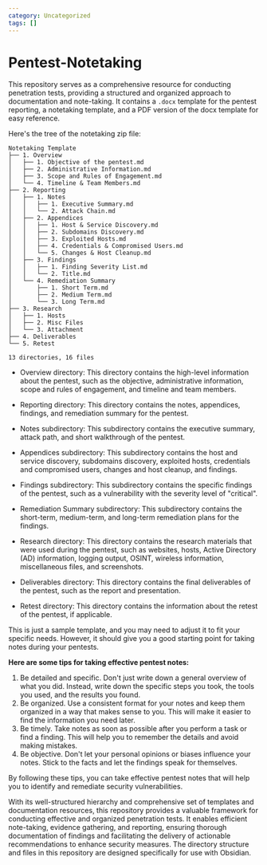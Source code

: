 ```yaml
---
category: Uncategorized
tags: []
---
```

# Pentest-Notetaking
This repository serves as a comprehensive resource for conducting penetration tests, providing a structured and organized approach to documentation and note-taking. It contains a `.docx` template for the pentest reporting, a notetaking template, and a PDF version of the docx template for easy reference. 

Here's the tree of the notetaking zip file:
```
Notetaking Template
├── 1. Overview
│   ├── 1. Objective of the pentest.md
│   ├── 2. Administrative Information.md
│   ├── 3. Scope and Rules of Engagement.md
│   └── 4. Timeline & Team Members.md
├── 2. Reporting
│   ├── 1. Notes
│   │   ├── 1. Executive Summary.md
│   │   └── 2. Attack Chain.md
│   ├── 2. Appendices
│   │   ├── 1. Host & Service Discovery.md
│   │   ├── 2. Subdomains Discovery.md
│   │   ├── 3. Exploited Hosts.md
│   │   ├── 4. Credentials & Compromised Users.md
│   │   └── 5. Changes & Host Cleanup.md
│   ├── 3. Findings
│   │   ├── 1. Finding Severity List.md
│   │   └── 2. Title.md
│   └── 4. Remediation Summary
│       ├── 1. Short Term.md
│       ├── 2. Medium Term.md
│       └── 3. Long Term.md
├── 3. Research
│   ├── 1. Hosts
│   ├── 2. Misc Files
│   └── 3. Attachment
├── 4. Deliverables
└── 5. Retest

13 directories, 16 files
```

- Overview directory: This directory contains the high-level information about the pentest, such as the objective, administrative information, scope and rules of engagement, and timeline and team members.

- Reporting directory: This directory contains the notes, appendices, findings, and remediation summary for the pentest.

- Notes subdirectory: This subdirectory contains the executive summary, attack path, and short walkthrough of the pentest.

- Appendices subdirectory: This subdirectory contains the host and service discovery, subdomains discovery, exploited hosts, credentials and compromised users, changes and host cleanup, and findings.

- Findings subdirectory: This subdirectory contains the specific findings of the pentest, such as a vulnerability with the severity level of "critical".

- Remediation Summary subdirectory: This subdirectory contains the short-term, medium-term, and long-term remediation plans for the findings.

- Research directory: This directory contains the research materials that were used during the pentest, such as websites, hosts, Active Directory (AD) information, logging output, OSINT, wireless information, miscellaneous files, and screenshots.

- Deliverables directory: This directory contains the final deliverables of the pentest, such as the report and presentation.

- Retest directory: This directory contains the information about the retest of the pentest, if applicable.

This is just a sample template, and you may need to adjust it to fit your specific needs. However, it should give you a good starting point for taking notes during your pentests.

**Here are some tips for taking effective pentest notes:**
1. Be detailed and specific. Don't just write down a general overview of what you did. Instead, write down the specific steps you took, the tools you used, and the results you found.
2. Be organized. Use a consistent format for your notes and keep them organized in a way that makes sense to you. This will make it easier to find the information you need later.
3. Be timely. Take notes as soon as possible after you perform a task or find a finding. This will help you to remember the details and avoid making mistakes.
4. Be objective. Don't let your personal opinions or biases influence your notes. Stick to the facts and let the findings speak for themselves.

By following these tips, you can take effective pentest notes that will help you to identify and remediate security vulnerabilities.

With its well-structured hierarchy and comprehensive set of templates and documentation resources, this repository provides a valuable framework for conducting effective and organized penetration tests. It enables efficient note-taking, evidence gathering, and reporting, ensuring thorough documentation of findings and facilitating the delivery of actionable recommendations to enhance security measures. The directory structure and files in this repository are designed specifically for use with Obsidian.
